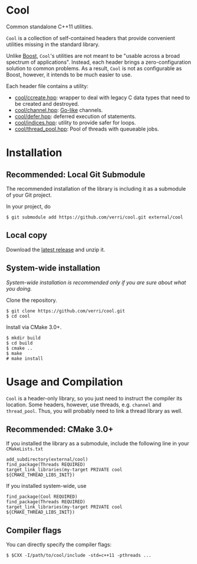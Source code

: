# Cool

Common standalone C++11 utilities.

`Cool` is a collection of self-contained headers that provide convenient
utilities missing in the standard library.

Unlike [Boost](http://www.boost.org), `Cool`'s utilities are not meant to
be "usable across a broad spectrum of applications".  Instead, each
header brings a zero-configuration solution to common problems.  As a result,
`Cool` is not as configurable as Boost, however, it intends to be much easier
to use.

Each header file contains a utility:
- [cool/ccreate.hpp](https://github.com/verri/cool/blob/master/include/cool/ccreate.hpp): 
    wrapper to deal with legacy C data types that need to be created and destroyed.
- [cool/channel.hpp](https://github.com/verri/cool/blob/master/include/cool/channel.hpp): 
    [Go-like](https://gobyexample.com/channels) channels.
- [cool/defer.hpp](https://github.com/verri/cool/blob/master/include/cool/defer.hpp): 
    deferred execution of statements.
- [cool/indices.hpp](https://github.com/verri/cool/blob/master/include/cool/indices.hpp): 
    utility to provide safer for loops.
- [cool/thread_pool.hpp](https://github.com/verri/cool/blob/master/include/cool/thread_pool.hpp): 
    Pool of threads with queueable jobs.

# Installation

## Recommended: Local Git Submodule

The recommended installation of the library is including it as a submodule of your Git project.

In your project, do
```
$ git submodule add https://github.com/verri/cool.git external/cool 
```

## Local copy

Download the [latest release](https://github.com/verri/cool/releases) and unzip it.

## System-wide installation

*System-wide installation is recommended only if you are sure about what you doing.*

Clone the repository.
```
$ git clone https://github.com/verri/cool.git
$ cd cool
```

Install via CMake 3.0+.
```
$ mkdir build
$ cd build
$ cmake ..
$ make
# make install
```

# Usage and Compilation

`Cool` is a header-only library, so you just need to instruct the compiler its location.
Some headers, however, use threads, e.g. `channel` and `thread_pool`.
Thus, you will probably need to link a thread library as well.

## Recommended: CMake 3.0+

If you installed the library as a submodule, include the following line in your `CMakeLists.txt`
```
add_subdirectory(external/cool)
find_package(Threads REQUIRED)
target_link_libraries(my-target PRIVATE cool ${CMAKE_THREAD_LIBS_INIT})
```

If you installed system-wide, use
```
find_package(Cool REQUIRED)
find_package(Threads REQUIRED)
target_link_libraries(my-target PRIVATE cool ${CMAKE_THREAD_LIBS_INIT})
```

## Compiler flags

You can directly specify the compiler flags:
```
$ $CXX -I/path/to/cool/include -std=c++11 -pthreads ...
```
